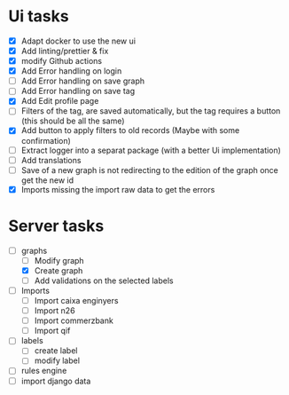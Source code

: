 # Ui tasks
* [x] Adapt docker to use the new ui
* [x] Add linting/prettier & fix
* [x] modify Github actions
* [x] Add Error handling on login
* [ ] Add Error handling on save graph
* [ ] Add Error handling on save tag
* [x] Add Edit profile page
* [ ] Filters of the tag, are saved automatically, but the tag requires a button (this should be all the same)
* [x] Add button to apply filters to old records (Maybe with some confirmation)
* [ ] Extract logger into a separat package (with a better Ui implementation)
* [ ] Add translations
* [ ] Save of a new graph is not redirecting to the edition of the graph once get the new id
* [x] Imports missing the import raw data to get the errors

# Server tasks
* [ ] graphs
  * [ ] Modify graph
  * [x] Create graph
  * [ ] Add validations on the selected labels
* [ ] Imports
  * [ ] Import caixa enginyers
  * [ ] Import n26
  * [ ] Import commerzbank
  * [ ] Import qif
* [ ] labels
  * [ ] create label
  * [ ] modify label
* [ ] rules engine
* [ ] import django data
